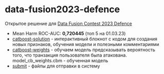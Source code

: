 # data-fusion2023-defence
Открытое решение для [Data Fusion Contest 2023 Defence](https://ods.ai/competitions/data-fusion2023-defence)

* Mean Harm ROC-AUC: **0,720445** (топ 5 на 01.03.23)
* [catboost-solution](catboost-solution.ipynb) - интерактивный блокнот с кодом для создания новых признаков, обучения модели и полезными комментариями
* [catboost-weights](catboost-weights.ipynb) - обучаем модель предсказывать вероятность того, что транзакция пользователя была атакована. model_cb_weights.cbm - обученная модель
* [submit](submission/) - файлы для отправки в систему
